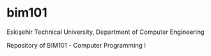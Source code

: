 # bim101

Eskişehir Technical University, Department of Computer Engineering

Repository of BIM101 - Computer Programming I
